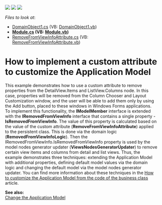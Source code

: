 <!-- default badges list -->
![](https://img.shields.io/endpoint?url=https://codecentral.devexpress.com/api/v1/VersionRange/128590989/13.2.5%2B)
[![](https://img.shields.io/badge/Open_in_DevExpress_Support_Center-FF7200?style=flat-square&logo=DevExpress&logoColor=white)](https://supportcenter.devexpress.com/ticket/details/E1679)
[![](https://img.shields.io/badge/📖_How_to_use_DevExpress_Examples-e9f6fc?style=flat-square)](https://docs.devexpress.com/GeneralInformation/403183)
<!-- default badges end -->
<!-- default file list -->
*Files to look at*:

* [DomainObject1.cs](./CS/DXExample.Module/DomainObject1.cs) (VB: [DomainObject1.vb](./VB/DXExample.Module/DomainObject1.vb))
* **[Module.cs](./CS/DXExample.Module/Module.cs) (VB: [Module.vb](./VB/DXExample.Module/Module.vb))**
* [RemoveFromViewInfoAttribute.cs](./CS/DXExample.Module/RemoveFromViewInfoAttribute.cs) (VB: [RemoveFromViewInfoAttribute.vb](./VB/DXExample.Module/RemoveFromViewInfoAttribute.vb))
<!-- default file list end -->
# How to implement a custom attribute to customize the Application Model


<p>This example demonstrates how to use a custom attribute to remove properties from the DetailView.Items and ListView.Columns node. In this case, properties will be removed from the Column Chooser and Layout Customization window, and the user will be able to add them only by using the Add button, placed to these windows in Windows Forms applications.<br />
To implement this functionality, the <strong>IModelMember</strong> interface is extended with the <strong>IRemovedFromViewInfo</strong> interface that contains a single property - <strong>IsRemovedFromViewInfo</strong>. The value of this property is calculated based on the value of the custom attribute (<strong>RemoveFromViewInfoAttribute</strong>) applied to the persistent class. This is done via the domain logic (<strong>RemovedFromViewInfoLogic</strong>). Then the IRemovedFromViewInfo.IsRemovedFromViewInfo property is used by the model nodes generator updater (<strong>ViewsNodesGeneratorUpdater</strong>) to remove certain view items and columns from detail and list views. Thus, the example demonstrates three techniques: extending the Application Model with additional properties, defining default model values via the domain logic and changing the default model via the model nodes generator updater. You can find more information about these techniques in the <a href="https://www.devexpress.com/Support/Center/p/K18252">How to customize the Application Model from the code of the business class</a> article.</p><p><strong>See al</strong><strong>so:</strong><br />
<a href="https://docs.devexpress.com/eXpressAppFramework/403527/ui-construction/application-model-ui-settings-storage/change-application-model">Change the Application Model</a></p>

<br/>


